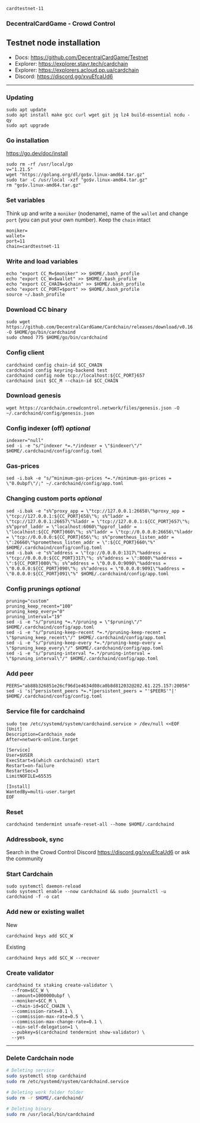 <!--### 🚧🚧🚧 under construction -->
`cardtestnet-11`

### DecentralCardGame - Crowd Control
## Testnet node installation
- Docs: https://github.com/DecentralCardGame/Testnet
- Explorer: https://explorer.stavr.tech/cardchain
- Explorer: https://explorers.acloud.pp.ua/cardchain
- Discord: https://discord.gg/xvuEfcaUd6

____


### Updating
```
sudo apt update
sudo apt install make gcc curl wget git jq lz4 build-essential ncdu -qy
sudo apt upgrade
```

### Go installation
https://go.dev/doc/install    
```
sudo rm -rf /usr/local/go
v="1.21.5"
wget "https://golang.org/dl/go$v.linux-amd64.tar.gz"
sudo tar -C /usr/local -xzf "go$v.linux-amd64.tar.gz"
rm "go$v.linux-amd64.tar.gz"
```

<!-- ##############################################
Create .bash_profile file and update $PATH
```
[ ! -f ~/.bash_profile ] && touch ~/.bash_profile
echo "export PATH=$PATH:/usr/local/go/bin:~/go/bin" >> ~/.bash_profile
source $HOME/.bash_profile
```
############################################## -->


### Set variables
Think up and write a `moniker` (nodename), name of the `wallet` and change `port` (you can put your own number). Keep the `chain` intact 
```
moniker=
wallet=
port=11
chain=cardtestnet-11
```

### Write and load variables
```
echo "export CC_M=$moniker" >> $HOME/.bash_profile
echo "export CC_W=$wallet" >> $HOME/.bash_profile
echo "export CC_CHAIN=$chain" >> $HOME/.bash_profile
echo "export CC_PORT=$port" >> $HOME/.bash_profile
source ~/.bash_profile
```

### Download CC binary
```
sudo wget https://github.com/DecentralCardGame/Cardchain/releases/download/v0.16.0/cardchaind -O $HOME/go/bin/cardchaind
sudo chmod 775 $HOME/go/bin/cardchaind
```

### Config client
```
cardchaind config chain-id $CC_CHAIN
cardchaind config keyring-backend test
cardchaind config node tcp://localhost:${CC_PORT}657
cardchaind init $CC_M --chain-id $CC_CHAIN
```

### Download genesis
```
wget https://cardchain.crowdcontrol.network/files/genesis.json -O ~/.cardchaind/config/genesis.json
```

### Config indexer (off) *optional*
```
indexer="null"
sed -i -e "s/^indexer *=.*/indexer = \"$indexer\"/" $HOME/.cardchaind/config/config.toml
```

### Gas-prices
```
sed -i.bak -e "s/^minimum-gas-prices *=.*/minimum-gas-prices = \"0.0ubpf\"/;" ~/.cardchaind/config/app.toml
```

### Changing custom ports *optional*
```
sed -i.bak -e "s%^proxy_app = \"tcp://127.0.0.1:26658\"%proxy_app = \"tcp://127.0.0.1:${CC_PORT}658\"%; s%^laddr = \"tcp://127.0.0.1:26657\"%laddr = \"tcp://127.0.0.1:${CC_PORT}657\"%; s%^pprof_laddr = \"localhost:6060\"%pprof_laddr = \"localhost:${CC_PORT}060\"%; s%^laddr = \"tcp://0.0.0.0:26656\"%laddr = \"tcp://0.0.0.0:${CC_PORT}656\"%; s%^prometheus_listen_addr = \":26660\"%prometheus_listen_addr = \":${CC_PORT}660\"%" $HOME/.cardchaind/config/config.toml
sed -i.bak -e "s%^address = \"tcp://0.0.0.0:1317\"%address = \"tcp://0.0.0.0:${CC_PORT}317\"%; s%^address = \":8080\"%address = \":${CC_PORT}080\"%; s%^address = \"0.0.0.0:9090\"%address = \"0.0.0.0:${CC_PORT}090\"%; s%^address = \"0.0.0.0:9091\"%address = \"0.0.0.0:${CC_PORT}091\"%" $HOME/.cardchaind/config/app.toml
```

### Config prunings *optional*
```
pruning="custom"
pruning_keep_recent="100"
pruning_keep_every="0"
pruning_interval="19"
sed -i -e "s/^pruning *=.*/pruning = \"$pruning\"/" $HOME/.cardchaind/config/app.toml
sed -i -e "s/^pruning-keep-recent *=.*/pruning-keep-recent = \"$pruning_keep_recent\"/" $HOME/.cardchaind/config/app.toml
sed -i -e "s/^pruning-keep-every *=.*/pruning-keep-every = \"$pruning_keep_every\"/" $HOME/.cardchaind/config/app.toml
sed -i -e "s/^pruning-interval *=.*/pruning-interval = \"$pruning_interval\"/" $HOME/.cardchaind/config/app.toml
```

### Add peer
```
PEERS="ab88b326851e26cf96d1e4634d08ca0b8d812032@202.61.225.157:20056"
sed -i 's|^persistent_peers *=.*|persistent_peers = "'$PEERS'"|' $HOME/.cardchaind/config/config.toml
```

### Service file for cardchaind
```
sudo tee /etc/systemd/system/cardchaind.service > /dev/null <<EOF
[Unit]
Description=Cardchain_node
After=network-online.target

[Service]
User=$USER
ExecStart=$(which cardchaind) start
Restart=on-failure
RestartSec=3
LimitNOFILE=65535

[Install]
WantedBy=multi-user.target
EOF
```

### Reset
```
cardchaind tendermint unsafe-reset-all --home $HOME/.cardchaind
```

### Addressbook, sync
Search in the Crowd Control Discord https://discord.gg/xvuEfcaUd6 or ask the community

### Start Cardchain
```
sudo systemctl daemon-reload
sudo systemctl enable --now cardchaind && sudo journalctl -u cardchaind -f -o cat
```

### Add new or existing wallet
New
```
cardchaind keys add $CC_W
```
Existing
```
cardchaind keys add $CC_W --recover
```

### Create validator
```
cardchaind tx staking create-validator \
  --from=$CC_W \
  --amount=1000000ubpf \
  --moniker=$CC_M \
  --chain-id=$CC_CHAIN \
  --commission-rate=0.1 \
  --commission-max-rate=0.5 \
  --commission-max-change-rate=0.1 \
  --min-self-delegation=1 \
  --pubkey=$(cardchaind tendermint show-validator) \
  --yes
```

____


### Delete Cardchain node
```bash
# Deleting service
sudo systemctl stop cardchaind
sudo rm /etc/systemd/system/cardchaind.service

# Deleting work folder folder
sudo rm -r $HOME/.cardchaind/

# Deleting binary
sudo rm /usr/local/bin/cardchaind
```
